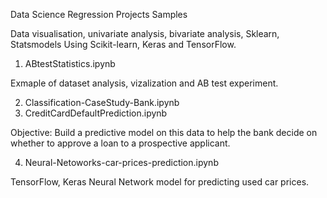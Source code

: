 Data Science Regression Projects Samples 

Data visualisation, univariate analysis, bivariate analysis, Sklearn, Statsmodels
Using Scikit-learn, Keras and TensorFlow. 


1. ABtestStatistics.ipynb
   
Exmaple of dataset analysis, vizalization and AB test experiment.


2. Classification-CaseStudy-Bank.ipynb
3. CreditCardDefaultPrediction.ipynb
   
Objective: Build a predictive model on this data to help the bank decide on whether to approve a loan to a prospective applicant.

4. Neural-Netoworks-car-prices-prediction.ipynb

TensorFlow, Keras Neural Network model for predicting used car prices.

